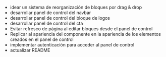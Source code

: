 - idear un sistema de reorganización de bloques por drag & drop
- desarrollar panel de control del navbar
- desarrollar panel de control del bloque de logos
- desarrollar panel de control del cta
- Evitar refresco de página al editar bloques desde el panel de control
- Replicar al apariencia del componente en la apariencia de los elementos creados en el panel de control
- implementar autenticación para acceder al panel de control
- actualizar README
